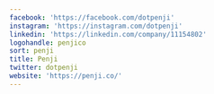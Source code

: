 ```yaml
---
facebook: 'https://facebook.com/dotpenji'
instagram: 'https://instagram.com/dotpenji'
linkedin: 'https://linkedin.com/company/11154802'
logohandle: penjico
sort: penji
title: Penji
twitter: dotpenji
website: 'https://penji.co/'
---
```

